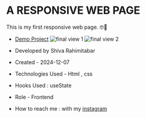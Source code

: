 # A RESPONSIVE WEB PAGE
This is my first responsive web page. 🤓💫

- [Demo Project](https://rahimitabarshiva.github.io/RESPONSIVE/)
![final view 1](https://github.com/user-attachments/assets/24677fa5-0a30-437b-8e9d-d7e8404961b8)
![final view 2](https://github.com/user-attachments/assets/b92216a3-00d0-4e39-aabe-163e92d26795)

- Developed by Shiva Rahimitabar

- Created - 2024-12-07

- Technologies Used - Html , css 

- Hooks Used : useState 

- Role - Frontend

- How to reach me : with my [instagram](https://www.instagram.com/shiva.rahimitabar.dev) 
